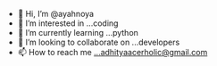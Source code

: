- 👋 Hi, I’m @ayahnoya
- 👀 I’m interested in ...coding
- 🌱 I’m currently learning ...python
- 💞️ I’m looking to collaborate on ...developers
- 📫 How to reach me ...adhityaacerholic@gmail.com

<!---
ayahnoya/ayahnoya is a ✨ special ✨ repository because its `README.md` (this file) appears on your GitHub profile.
You can click the Preview link to take a look at your changes.
--->
